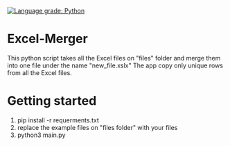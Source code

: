 [![Language grade: Python](https://img.shields.io/lgtm/grade/python/g/GiladGershon/Excel-Merger.svg?logo=lgtm&logoWidth=18)](https://lgtm.com/projects/g/GiladGershon/Excel-Merger/context:python)
# Excel-Merger
This python script takes all the Excel files on "files" folder and merge them into one file under the name "new_file.xslx"
The app copy only unique rows from all the Excel files.

# Getting started
1. pip install -r requerments.txt
2. replace the example files on "files folder" with your files
3. python3 main.py

